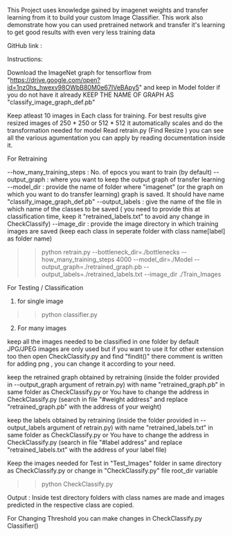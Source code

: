 This Project uses knowledge gained by imagenet weights and transfer learning from it to build your custom Image Classifier.
This work also demonstrate how you can used pretrained network and transfer it's learning to get good results with even very less training data


GitHub link : 


Instructions:

Download the ImageNet graph for tensorflow from "https://drive.google.com/open?id=1nz0hs_hwexv98OWbB80M0e67IVeBApy5" and keep in Model folder if you do not have it already KEEP THE NAME OF GRAPH AS "classify_image_graph_def.pb"


Keep atleast 10 images in Each class for training. For best results give resized images of 250 * 250 or 512 * 512 
it automatically scales and do the transformation needed for model
Read retrain.py (Find Resize ) you can see all the various agumentation you can apply by reading documentation inside it.

For Retraining 

 --how_many_training_steps : No. of epocs you want to train (by default)
 --output_graph : where you want to keep the output graph of transfer learning
 --model_dir : provide the name of folder where "imagenet" (or the graph on which you want to do transfer learning)  graph is saved. It should have name "classify_image_graph_def.pb"
 --output_labels : give the name of the file in which name of the classes to be saved ( you need to provide this at classification time, keep it "retrained_labels.txt" to avoid any change in CheckClassify)
 --image_dir : provide the image directory in which training images are saved (keep each class in seperate folder with class name[label] as folder name)

>> python retrain.py --bottleneck_dir=./bottlenecks --how_many_training_steps 4000 --model_dir=./Model --output_graph=./retrained_graph.pb --output_labels=./retrained_labels.txt --image_dir ./Train_Images

For Testing / Classification

1) for single image 
>> python classifier.py <address of image>

2) For many images
 
 keep all the images needed to be classified in one folder
 by default JPG/JPEG images are only used but if you want to use it for other extension too then open CheckClassify.py and find "findit()" there comment is written for adding png , you can change 
 it according to your need.
 
 keep the retrained graph obtained by retraining (inside the folder provided in --output_graph argument of retrain.py) with name "retrained_graph.pb" in same folder as CheckClassify.py or You have
 to change the address in CheckClassify.py (search in file "#weight address" and replace "retrained_graph.pb" with the address of your weight)
 
 keep the labels obtained by retraining (inside the folder provided in --output_labels argument of retrain.py) with name "retrained_labels.txt" in same folder as CheckClassify.py or You have
 to change the address in CheckClassify.py (search in file "#label address" and replace "retrained_labels.txt" with the address of your label file)
 
 Keep the images needed for Test in "Test_Images" folder in same directory as CheckClassify.py or change in "CheckClassify.py" file root_dir variable
 
 >> python CheckClassify.py
 
 Output : Inside test directory folders with class names are made and images predicted in the respective class are copied.
 
 For Changing Threshold you can make changes in CheckClassify.py Classifier() 
